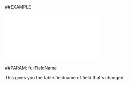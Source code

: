 

##EXAMPLE

![](../../Examples/vbs/ClientScript.OnProjectMemberFieldChanged.vbs.txt)







##PARAM: fullFieldName


This gives you the table.fieldname of field that's changed.




